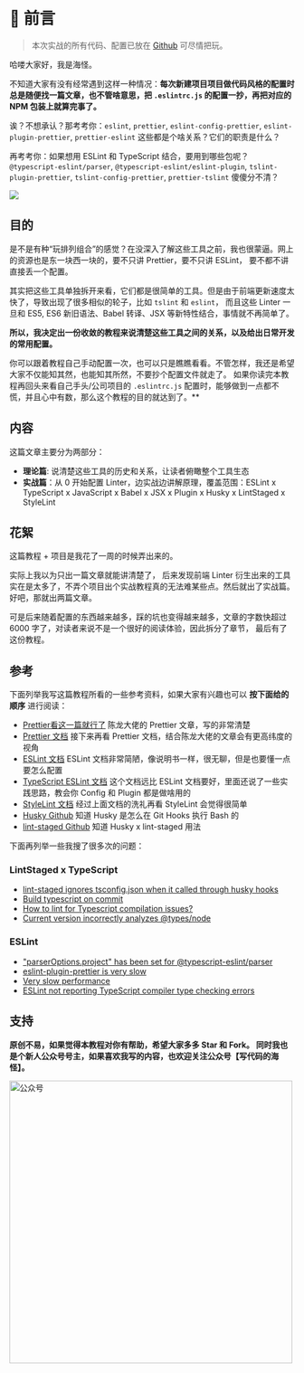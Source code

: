 # 🤫 前言

[//]: # (# ⚠️本项目还在编写中！有些图片资源是 404 的，预计春节前发布！⚠️)

> 本次实战的所有代码、配置已放在 [Github](https://github.com/haixiangyan/learn-prettier-linter "项目 Github") 可尽情把玩。

哈喽大家好，我是海怪。

不知道大家有没有经常遇到这样一种情况：**每次新建项目项目做代码风格的配置时总是随便找一篇文章，也不管啥意思，把 `.eslintrc.js` 的配置一抄，再把对应的 NPM 包装上就算完事了。**

诶？不想承认？那考考你：`eslint`, `prettier`, `eslint-config-prettier`, `eslint-plugin-prettier`, `prettier-eslint` 这些都是个啥关系？它们的职责是什么？

再考考你：如果想用 ESLint 和 TypeScript 结合，要用到哪些包呢？`@typescript-eslint/parser`, `@typescript-eslint/eslint-plugin`, `tslint-plugin-prettier`, `tslint-config-prettier`, `prettier-tslint` 傻傻分不清？

![](https://img-blog.csdnimg.cn/img_convert/b24237fe35bc194ff4bd62e45cb8ef2f.png)

## 目的

是不是有种“玩排列组合”的感觉？在没深入了解这些工具之前，我也很蒙逼。网上的资源也是东一块西一块的，要不只讲 Prettier，要不只讲 ESLint，
要不都不讲直接丢一个配置。

其实把这些工具单独拆开来看，它们都是很简单的工具。但是由于前端更新速度太快了，导致出现了很多相似的轮子，比如 `tslint` 和 `eslint`，
而且这些 Linter 一旦和  ES5, ES6 新旧语法、Babel 转译、JSX 等新特性结合，事情就不再简单了。


**所以，我决定出一份收敛的教程来说清楚这些工具之间的关系，以及给出日常开发的常用配置。**

你可以跟着教程自己手动配置一次，也可以只是瞧瞧看看。不管怎样，我还是希望大家不仅能知其然，也能知其所然，不要抄个配置文件就走了。
如果你读完本教程再回头来看自己手头/公司项目的 `.eslintrc.js` 配置时，能够做到一点都不慌，并且心中有数，那么这个教程的目的就达到了。**

## 内容

这篇文章主要分为两部分：

* **理论篇**: 说清楚这些工具的历史和关系，让读者俯瞰整个工具生态
* **实战篇**：从 0 开始配置 Linter，边实战边讲解原理，覆盖范围：ESLint x TypeScript x JavaScript x Babel x JSX x Plugin x Husky x LintStaged x StyleLint

## 花絮

这篇教程 + 项目是我花了一周的时候弄出来的。

实际上我以为只出一篇文章就能讲清楚了，
后来发现前端 Linter 衍生出来的工具实在是太多了，不弄个项目出个实战教程真的无法难某些点。然后就出了实战篇。好吧，那就出两篇文章。

可是后来随着配置的东西越来越多，踩的坑也变得越来越多，文章的字数快超过 6000 字了，对读者来说不是一个很好的阅读体验，因此拆分了章节，
最后有了这份教程。

## 参考

下面列举我写这篇教程所看的一些参考资料，如果大家有兴趣也可以 **按下面给的顺序** 进行阅读：

* [Prettier看这一篇就行了](https://zhuanlan.zhihu.com/p/81764012) 陈龙大佬的 Prettier 文章，写的非常清楚
* [Prettier 文档](https://prettier.io/docs/en/index.html) 接下来再看 Prettier 文档，结合陈龙大佬的文章会有更高纬度的视角
* [ESLint 文档](https://eslint.org/) ESLint 文档非常简陋，像说明书一样，很无聊，但是也要懂一点要怎么配置
* [TypeScript ESLint 文档](https://typescript-eslint.io/) 这个文档远比 ESLint 文档要好，里面还说了一些实践思路，教会你 Config 和 Plugin 都是做啥用的
* [StyleLint 文档](https://stylelint.io/) 经过上面文档的洗礼再看 StyleLint 会觉得很简单
* [Husky Github](https://github.com/typicode/husky) 知道 Husky 是怎么在 Git Hooks 执行 Bash 的
* [lint-staged Github](https://github.com/okonet/lint-staged) 知道 Husky x lint-staged 用法

下面再列举一些我搜了很多次的问题：

### LintStaged x TypeScript

* [lint-staged ignores tsconfig.json when it called through husky hooks](https://github.com/okonet/lint-staged/issues/825)
* [Build typescript on commit](https://github.com/okonet/lint-staged/issues/468)
* [How to lint for Typescript compilation issues?](https://stackoverflow.com/questions/51428789/how-to-lint-for-typescript-compilation-issues)
* [Current version incorrectly analyzes @types/node](https://github.com/gustavopch/tsc-files/issues/20)

### ESLint

* ["parserOptions.project" has been set for @typescript-eslint/parser](https://stackoverflow.com/questions/58510287/parseroptions-project-has-been-set-for-typescript-eslint-parser)
* [eslint-plugin-prettier is very slow](https://github.com/prettier/eslint-plugin-prettier/issues/304)
* [Very slow performance](https://github.com/prettier/eslint-plugin-prettier/issues/445)
* [ESLint not reporting TypeScript compiler type checking errors](https://stackoverflow.com/questions/60514929/eslint-not-reporting-typescript-compiler-type-checking-errors)

## 支持

**原创不易，如果觉得本教程对你有帮助，希望大家多多 Star 和 Fork。
同时我也是个新人公众号号主，如果喜欢我写的内容，也欢迎关注公众号【写代码的海怪】。**

<img src="https://img-blog.csdnimg.cn/6ce461cc24c44ca58c698722d6549fe5.gif#pic_center" alt="公众号" width="500" >
